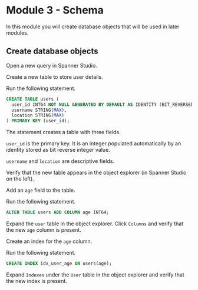# Module 3 - Schema

In this module you will create database objects that will be used in later modules.

## Create database objects

Open a new query in Spanner Studio.

Create a new table to store user details.

Run the following statement.

```sql
CREATE TABLE users (
  user_id INT64 NOT NULL GENERATED BY DEFAULT AS IDENTITY (BIT_REVERSED_POSITIVE),
  username STRING(MAX),
  location STRING(MAX)
) PRIMARY KEY (user_id);
```

The statement creates a table with three fields.

`user_id` is the primary key. It is an integer populated automatically by an identity stored as bit reverse integer value.

`username` and `location` are descriptive fields.

Verify that the new table appears in the object explorer (in Spanner Studio on the left).

Add an `age` field to the table.

Run the following statement.

```sql
ALTER TABLE users ADD COLUMN age INT64;
```

Expand the `user` table in the object explorer. Click `Columns` and verify that the new `age` column is present.

Create an index for the `age` column.

Run the following statement.

```sql
CREATE INDEX idx_user_age ON users(age);
```

Expand `Indexes` under the `User` table in the object explorer and verify that the new index is present.